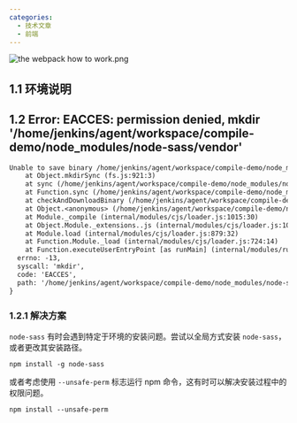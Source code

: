 ```yaml
---
categories:
  - 技术文章
  - 前端
---
```

![the webpack how to work.png](https://oss.puppetdev.top/image/note/21c20a886cd579bb5965fea1e9843e49.png)

<!--more-->

## 1.1 环境说明

## 1.2 Error: EACCES: permission denied, mkdir '/home/jenkins/agent/workspace/compile-demo/node_modules/node-sass/vendor'

```txt
Unable to save binary /home/jenkins/agent/workspace/compile-demo/node_modules/node-sass/vendor/linux-x64-72 : Error: EACCES: permission denied, mkdir '/home/jenkins/agent/workspace/compile-demo/node_modules/node-sass/vendor'
    at Object.mkdirSync (fs.js:921:3)
    at sync (/home/jenkins/agent/workspace/compile-demo/node_modules/node-sass/node_modules/mkdirp/index.js:74:13)
    at Function.sync (/home/jenkins/agent/workspace/compile-demo/node_modules/node-sass/node_modules/mkdirp/index.js:80:24)
    at checkAndDownloadBinary (/home/jenkins/agent/workspace/compile-demo/node_modules/node-sass/scripts/install.js:114:11)
    at Object.<anonymous> (/home/jenkins/agent/workspace/compile-demo/node_modules/node-sass/scripts/install.js:157:1)
    at Module._compile (internal/modules/cjs/loader.js:1015:30)
    at Object.Module._extensions..js (internal/modules/cjs/loader.js:1035:10)
    at Module.load (internal/modules/cjs/loader.js:879:32)
    at Function.Module._load (internal/modules/cjs/loader.js:724:14)
    at Function.executeUserEntryPoint [as runMain] (internal/modules/run_main.js:60:12) {
  errno: -13,
  syscall: 'mkdir',
  code: 'EACCES',
  path: '/home/jenkins/agent/workspace/compile-demo/node_modules/node-sass/vendor'
}
```

### 1.2.1 解决方案

`node-sass` 有时会遇到特定于环境的安装问题。尝试以全局方式安装 `node-sass`，或者更改其安装路径。

```shell
npm install -g node-sass
```

或者考虑使用 `--unsafe-perm` 标志运行 npm 命令，这有时可以解决安装过程中的权限问题。

```shell
npm install --unsafe-perm
```
